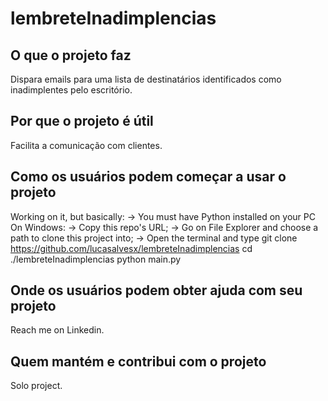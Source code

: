 # lembreteInadimplencias

## O que o projeto faz
Dispara emails para uma lista de destinatários identificados como inadimplentes pelo escritório.

## Por que o projeto é útil
Facilita a comunicação com clientes.

## Como os usuários podem começar a usar o projeto
Working on it, but basically:
-> You must have Python installed on your PC
On Windows:
-> Copy this repo's URL;
-> Go on File Explorer and choose a path to clone this project into;
-> Open the terminal and type
git clone https://github.com/lucasalvesx/lembreteInadimplencias
cd ./lembreteInadimplencias
python main.py

## Onde os usuários podem obter ajuda com seu projeto
Reach me on Linkedin.

## Quem mantém e contribui com o projeto
Solo project.
